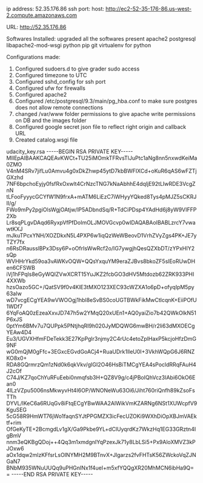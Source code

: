 ip address: 52.35.176.86
ssh port:
host: http://ec2-52-35-176-86.us-west-2.compute.amazonaws.com

URL: http://52.35.176.86

Softwares Installed:
upgraded all the softwares present
apache2
postgresql
libapache2-mod-wsgi
python pip
git
virtualenv for python

Configurations made:
1. Configured sudoers.d to give grader sudo access
2. Configured timezone to UTC
3. Configured sshd_config for ssh port
4. Configured ufw for firewalls
5. Configured apache2 
6. Configured  /etc/postgresql/9.3/main/pg_hba.conf to make sure postgres does not allow remote connections
7. changed /var/www folder permissions to give apache write permissions on DB and the images folder
8. Configured google secret json file to reflect right origin and callback URL
9. Created catalog.wsgi file


udacity_key.rsa
-----BEGIN RSA PRIVATE KEY-----
MIIEpAIBAAKCAQEAvKWCt+TU25iMOmkTFRvsTlJuPtc1aNg8nn5nxwdKeiMa0ZMO
V4nM4SRv7jifLu0Amvu4g0xDkZhwp45ytD7kbBWFIXCd+oKuR6qAS6wFZTjGXzhd
7NF6bpchoEyjy0fsfRxOxwlt4CrNzcTNG7kNaAbhhE4dqljE92tLIwRDE3VcgZnN
tLFooFyyycGCYfW1N9frxA+mATM6LiEzC7iWHyyYQked8Tys4pMJZ5sCKRJlI/g/
FWo9mPy2pgiOlsWgjOAtjw/lP5ADbndSq/R+TdCiPDsp4YAdHd6j8yW9VIFFP2Xb
Lr8sqPLgvDAqd6RyxpVfPfDoImOLJMOVGcvp0wIDAQABAoIBABLzrcY7vwawtKXJ
mJkuTPcxYNH/XOZDkxN5L4PXP6w1iqQzWeWBeovD1VrhZVyZgs4PK+JE7yTZY7fx
n6RsDRausslBPx3Dsy6P+oOfrIsWwRcf2o/IG7ywgjhQesQZXbDT/zYPxHIY2sQp
WVHHrYkd59oa3vAWKvOQW+QQsYxquYM9eraZJBvs8bkoZF5slEoRUwDHen6CFSWB
iVj1hFPqls8eGyWQIZVwXCRT15YuJKZ2fcbGO3dHV5Mtdozb62ZRK933PHI4XXWb
hzsOazo5GC+/QatSV9f0v4KlE3tMXO123XEC93cWZXA1o6pD+ofyqIpM5py63aIw
wD7vcgECgYEA9wVWOOgj1hbl8eSvBS0coUGTBWkFikMwCtlcqnK+EiiPOfU1WDf7
6YqFoAQ0zEzeaXxvJD747h5w2YMqQ20xUEn1+AQ0yaiZio7b42QWkOlkN51P6xJS
0ptYm6BMv7u7QUPpk5PNtjhqRI9h020JyMDQWG6mwBH/r2li63dMXOECgYEAw4D4
Eu3/UGVXHfmFDeTekk3E27KpPglr3njmy2C4rUc4etoZplHaxP5kcjoHfzDmG9NF
wG0mQjM0gFfc+3EGxcEGvdGoACj4+RuaUDrk1lleU0I+3VkhWQpG6J6RNZKO8x0+
RDA8GQrmrzQm1zNd0k6qkVkv/gIGI2O46HsBiTMCgYEA4sPocldRRqFAuH4J2cOf
C74J/KZ7qoChYuRFuEebi0nmqfsb3H+QZ8V9g/c4jPBoIQhVcz3IAbi6OkO6Ean0
4lLzVZpu5006nsMkwyvHt4I6OP/WNONeWu63Oi6/Jiht760riQnfh89kZsoFsTTh
DYVL/lKeC6a6RUqGv8iFtqECgYBwWAA2AIWikVmKZARNg6NSt1XUWcpfV9KguSEG
5cG58R9HmWT76jWo1faqnSYJtPPGMZX3icFecUZOKi9WXhDiOpXBJmVAEktf+rim
OfGeKyTE+2BcmgdLv1gX/Ga9Pkbe9YL+dClUyqrdKz7WkzHq1EG33GRztn4IgBmV
nnm3eQKBgQDoj++4Qq3m1xmdgnIYqPzexJk71y8LbLSi5+Px9AloXMVZ3kPJOxw6
aOx1dqw2mlzKFfsrLsOINYMH2M9BTnvX+Jlgarzs2fvFHTsK56ZWckoVqZJNGaN7
BNbM935WNuUUQq9uPHGnINx1f4uel+m5xfYQQgXR20MhMCN6ibHa9Q==
-----END RSA PRIVATE KEY-----
